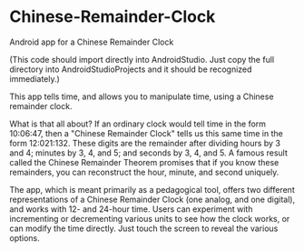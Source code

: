 # Chinese-Remainder-Clock
Android app for a Chinese Remainder Clock

(This code should import directly into AndroidStudio. Just copy the full directory into AndroidStudioProjects and it should be recognized immediately.)

This app tells time, and allows you to manipulate time, using a Chinese remainder clock.

What is that all about? If an ordinary clock would tell time in the form 10:06:47, then a "Chinese Remainder Clock" tells us this same time in the form 12:021:132. These digits are the remainder after dividing hours by 3 and 4; minutes by 3, 4, and 5; and seconds by 3, 4, and 5. A famous result called the Chinese Remainder Theorem promises that if you know these remainders, you can reconstruct the hour, minute, and second uniquely.

The app, which is meant primarily as a pedagogical tool, offers two different representations of a Chinese Remainder Clock (one analog, and one digital), and works with 12- and 24-hour time. Users can experiment with incrementing or decrementing various units to see how the clock works, or can modify the time directly. Just touch the screen to reveal the various options.

